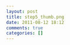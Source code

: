 ```yaml
---
layout: post
title: step5_thumb.png
date: 2011-08-12 18:12
comments: true
categories: []
---
```


